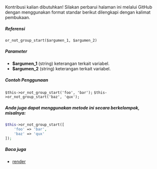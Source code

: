 Kontribusi kalian dibutuhkan!
Silakan perbarui halaman ini melalui GitHub dengan menggunakan format standar berikut dilengkapi dengan kalimat pembukaan.

##### Referensi

`or_not_group_start($argumen_1, $argumen_2)`

##### Parameter
* **$argumen_1** (string) keterangan terkait variabel.
* **$argumen_2** (string) keterangan terkait variabel.

##### Contoh Penggunaan
`$this->or_not_group_start('foo', 'bar');`
`$this->or_not_group_start('baz', 'qux');`


##### Anda juga dapat menggunakan metode ini secara berkelompok, misalnya:
```php
$this->or_not_group_start([
    'foo' => 'bar',
    'baz' => 'qux'
]);
```

##### Baca juga
* [render](./render)

